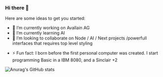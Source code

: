 ### Hi there 👋

<!--
**albertofortes/albertofortes** is a ✨ _special_ ✨ repository because its `README.md` (this file) appears on your GitHub profile.
-->
Here are some ideas to get you started:

- 🔭 I’m currently working on Avallain AG
- 🌱 I’m currently learning AI
- 👯 I’m looking to collaborate on Node / AI / Next projects /powerfull interfaces that requires top level styling
<!-- - 🤔 I’m looking for help with managing HSP. It is not easy to live everything intensely. 
- 💬 Ask me about ...
- 📫 How to reach me: 
- 😄 Pronouns: ... -->
- ⚡ Fun fact: I born before the first personal computer was created. I start programming Basic in a IBM 8080, and a Sinclair +2

![Anurag's GitHub stats](https://github-readme-stats.vercel.app/api?username=albertofortes&show=reviews,discussions_started,discussions_answered,prs_merged,prs_merged_percentage&show_icons=true)



